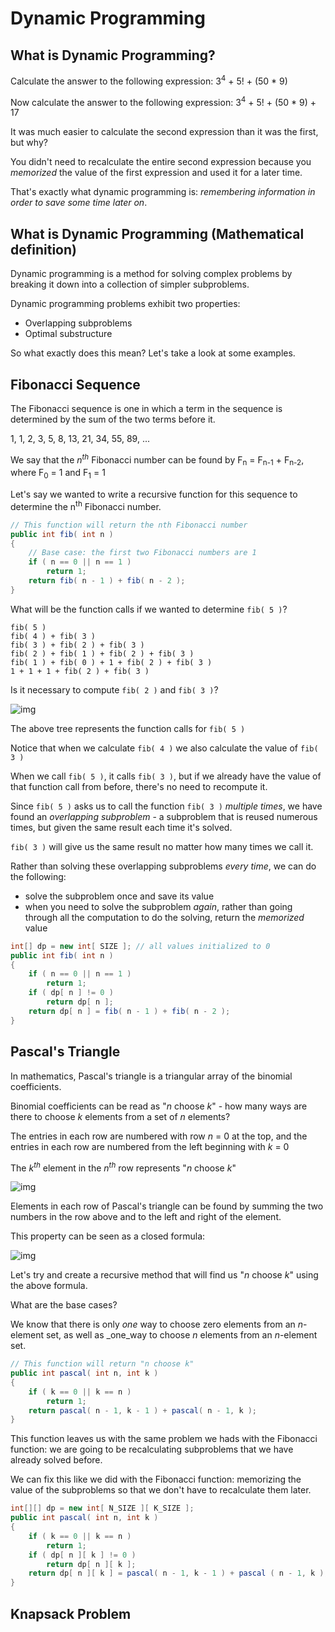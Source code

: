 # Dynamic Programming

## What is Dynamic Programming?

Calculate the answer to the following expression: 3<sup>4</sup> + 5! + (50 * 9)

Now calculate the answer to the following expression: 3<sup>4</sup> + 5! + (50 * 9) + 17

It was much easier to calculate the second expression than it was the first, but why?

You didn't need to recalculate the entire second expression because you _memorized_ the value of the first expression and used it for a later time.

That's exactly what dynamic programming is: _remembering information in order to save some time later on_.

## What is Dynamic Programming (Mathematical definition)

Dynamic programming is a method for solving complex problems by breaking it down into a collection of simpler subproblems.

Dynamic programming problems exhibit two properties:
- Overlapping subproblems
- Optimal substructure

So what exactly does this mean? Let's take a look at some examples.

## Fibonacci Sequence

The Fibonacci sequence is one in which a term in the sequence is determined by the sum of the two terms before it.

1, 1, 2, 3, 5, 8, 13, 21, 34, 55, 89, ...

We say that the _n_<sup>_th_</sup> Fibonacci number can be found by F<sub>n</sub> = F<sub>n-1</sub> + F<sub>n-2</sub>, where F<sub>0</sub> = 1 and F<sub>1</sub> = 1

Let's say we wanted to write a recursive function for this sequence to determine the n<sup>th</sup> Fibonacci number.

```java
// This function will return the nth Fibonacci number
public int fib( int n )
{
    // Base case: the first two Fibonacci numbers are 1
    if ( n == 0 || n == 1 )
        return 1;
    return fib( n - 1 ) + fib( n - 2 );
}
```

What will be the function calls if we wanted to determine `fib( 5 )`?

```
fib( 5 )
fib( 4 ) + fib( 3 )
fib( 3 ) + fib( 2 ) + fib( 3 )
fib( 2 ) + fib( 1 ) + fib( 2 ) + fib( 3 )
fib( 1 ) + fib( 0 ) + 1 + fib( 2 ) + fib( 3 )
1 + 1 + 1 + fib( 2 ) + fib( 3 )
```

Is it necessary to compute `fib( 2 )` and `fib( 3 )`?

![img](https://harryrschwartz.com/assets/images/posts/fib-call-tree.png)

The above tree represents the function calls for `fib( 5 )`

Notice that when we calculate `fib( 4 )` we also calculate the value of `fib( 3 )`

When we call `fib( 5 )`, it calls `fib( 3 )`, but if we already have the value of that function call from before, there's no need to recompute it.

Since `fib( 5 )` asks us to call the function `fib( 3 )` _multiple times_, we have found an _overlapping subproblem_ - a subproblem that is reused numerous times, but given the same result each time it's solved.

`fib( 3 )` will give us the same result no matter how many times we call it.

Rather than solving these overlapping subproblems _every time_, we can do the following:
- solve the subproblem once and save its value
- when you need to solve the subproblem _again_, rather than going through all the computation to do the solving, return the _memorized_ value

```java
int[] dp = new int[ SIZE ]; // all values initialized to 0
public int fib( int n )
{
    if ( n == 0 || n == 1 )
        return 1;
    if ( dp[ n ] != 0 )
        return dp[ n ];
    return dp[ n ] = fib( n - 1 ) + fib( n - 2 );
}
```

## Pascal's Triangle

In mathematics, Pascal's triangle is a triangular array of the binomial coefficients.

Binomial coefficients can be read as "_n_ choose _k_" - how many ways are there to choose _k_ elements from a set of _n_ elements?

The entries in each row are numbered with row _n_ = 0 at the top, and the entries in each row are numbered from the left beginning with _k_ = 0

The _k_<sup>_th_</sup> element in the _n_<sup>_th_</sup> row represents "_n_ choose _k_"

![img](https://upload.wikimedia.org/wikipedia/commons/thumb/f/f6/Pascal's_triangle_5.svg/250px-Pascal's_triangle_5.svg.png)

Elements in each row of Pascal's triangle can be found by summing the two numbers in the row above and to the left and right of the element.

This property can be seen as a closed formula:

![img](https://wikimedia.org/api/rest_v1/media/math/render/svg/203b128a098e18cbb8cf36d004bd7282b28461bf)

Let's try and create a recursive method that will find us "_n_ choose _k_" using the above formula.

What are the base cases?

We know that there is only _one_ way to choose zero elements from an _n_-element set, as well as _one_way to choose _n_ elements from an _n_-element set.

```java
// This function will return "n choose k"
public int pascal( int n, int k )
{
    if ( k == 0 || k == n )
        return 1;
    return pascal( n - 1, k - 1 ) + pascal( n - 1, k );
}
```

This function leaves us with the same problem we hads with the Fibonacci function: we are going to be recalculating subproblems that we have already solved before.

We can fix this like we did with the Fibonacci function: memorizing the value of the subproblems so that we don't have to recalculate them later.

```java
int[][] dp = new int[ N_SIZE ][ K_SIZE ];
public int pascal( int n, int k )
{
    if ( k == 0 || k == n )
        return 1;
    if ( dp[ n ][ k ] != 0 )
        return dp[ n ][ k ];
    return dp[ n ][ k ] = pascal( n - 1, k - 1 ) + pascal ( n - 1, k );
}
```

## Knapsack Problem

